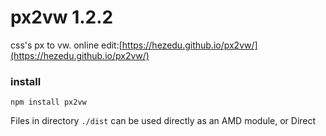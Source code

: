 # px2vw 1.2.2
css's px to vw. online edit:[https://hezedu.github.io/px2vw/](https://hezedu.github.io/px2vw/)
### install
`npm install px2vw`

Files in directory `./dist` can be used directly as an AMD module, or Direct <script> Include.

## API(English)
### px2vw(width, content[, minWidth])

- `width`  <**Number**> Client width(px)。default: `320`
- `content`  <**String**> css Source file content
- `minWidth` <**Number**> Optional, Client minimum width(px). default: `320`. If the vw unit is too small, it will not be displayed. For example, 0.0125vw is not displayed on the 320 screen. (v1.2.2 Update)
## API(中文)
### px2vw(width, content[, minWidth])

- `width`  <**Number**> 客户端宽度(px)。默认: `320`。
- `content`  <**String**> css源文件内容。
- `minWidth` <**Number**> 可选参数。客户端最小宽度(px)。默认: `320`。如果 vw 单位太小将会不显示。 比如 0.0125vw 在 320 屏上不显示。故设此参数。(1.2.2 更新)
### example
```js
var result = px2vw(750, '.title: height:30px; border:1px solid red;', 320);
console.log(result);
// .title: height:7.246376811594203vw; border:0.3125vw solid red;
```
